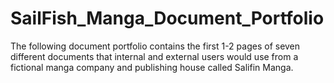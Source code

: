 # SailFish_Manga_Document_Portfolio
The following document portfolio contains the first 1-2 pages of seven different documents that internal and external users would use from a fictional manga company and publishing house called Salifin Manga.  
